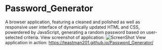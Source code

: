 # Password_Generator
A browser application, featuring a cleaned and polished as well as responsive user interface of dynamically updated HTML and CSS, powerdered by JavaScript, generating a random password based on user-selected criteria.
View screenshot of application: ![ScreenShot](Password_Generator.jpg)
View application in action: https://teastman201.github.io/Password_Generator/
